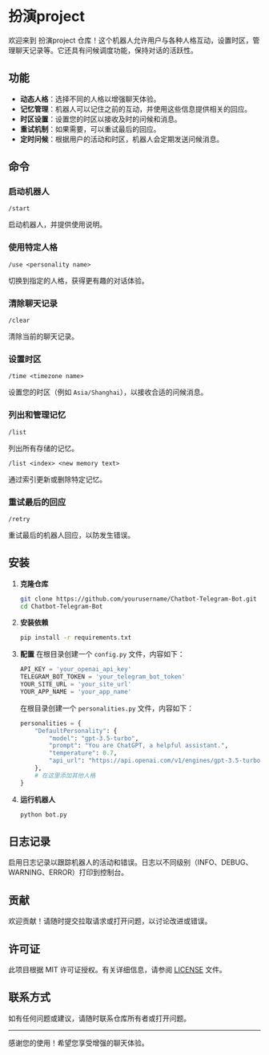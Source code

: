 # 扮演project
欢迎来到 扮演project 仓库！这个机器人允许用户与各种人格互动，设置时区，管理聊天记录等。它还具有问候调度功能，保持对话的活跃性。

## 功能

- **动态人格**：选择不同的人格以增强聊天体验。
- **记忆管理**：机器人可以记住之前的互动，并使用这些信息提供相关的回应。
- **时区设置**：设置您的时区以接收及时的问候和消息。
- **重试机制**：如果需要，可以重试最后的回应。
- **定时问候**：根据用户的活动和时区，机器人会定期发送问候消息。

## 命令

### 启动机器人
```
/start
```
启动机器人，并提供使用说明。

### 使用特定人格
```
/use <personality name>
```
切换到指定的人格，获得更有趣的对话体验。

### 清除聊天记录
```
/clear
```
清除当前的聊天记录。

### 设置时区
```
/time <timezone name>
```
设置您的时区（例如 `Asia/Shanghai`），以接收合适的问候消息。

### 列出和管理记忆
```
/list
```
列出所有存储的记忆。

```
/list <index> <new memory text>
```
通过索引更新或删除特定记忆。

### 重试最后的回应
```
/retry
```
重试最后的机器人回应，以防发生错误。

## 安装

1. **克隆仓库**
   ```bash
   git clone https://github.com/yourusername/Chatbot-Telegram-Bot.git
   cd Chatbot-Telegram-Bot
   ```

2. **安装依赖**
   ```bash
   pip install -r requirements.txt
   ```

3. **配置**
   在根目录创建一个 `config.py` 文件，内容如下：
   ```python
   API_KEY = 'your_openai_api_key'
   TELEGRAM_BOT_TOKEN = 'your_telegram_bot_token'
   YOUR_SITE_URL = 'your_site_url'
   YOUR_APP_NAME = 'your_app_name'
   ```
   在根目录创建一个 `personalities.py` 文件，内容如下：
   ```python
   personalities = {
       "DefaultPersonality": {
           "model": "gpt-3.5-turbo",
           "prompt": "You are ChatGPT, a helpful assistant.",
           "temperature": 0.7,
           "api_url": "https://api.openai.com/v1/engines/gpt-3.5-turbo/completions"
       },
       # 在这里添加其他人格
   }
   ```

4. **运行机器人**
   ```bash
   python bot.py
   ```

## 日志记录

启用日志记录以跟踪机器人的活动和错误。日志以不同级别（INFO、DEBUG、WARNING、ERROR）打印到控制台。

## 贡献

欢迎贡献！请随时提交拉取请求或打开问题，以讨论改进或错误。

## 许可证

此项目根据 MIT 许可证授权。有关详细信息，请参阅 [LICENSE](LICENSE) 文件。

## 联系方式

如有任何问题或建议，请随时联系仓库所有者或打开问题。

---

感谢您的使用！希望您享受增强的聊天体验。
